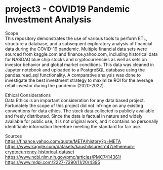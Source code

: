 # project3 - COVID19 Pandemic Investment Analysis

Scope<br>
This repository demonstrates the use of various tools to perform ETL, structure a database, and a subsequent exploratory analysis of financial data during the COVID-19 pandemic. Multiple financial data sets were sourced from kaggle.com and finance.yahoo.com, including historical data for NASDAQ blue chip stocks and cryptocurrencies as well as sets on investor behavior and global market conditions. This data was cleaned in Jupyter notebook and uploaded to a PostgreSQL database using the pandas.read_sql functionality. A comparative analysis was done to investigate the best investment strategy to maximize ROI for the average retail investor during the pandemic (2020-2022). 

Ethical Considerations<br>
Data Ethics is an important consideration for any data based project. Fortunately the scope of this project did not infringe on any existing conventions for data ethics. The stock data collected is publicly available and freely distributed. Since the data is factual in nature and widely available for public use, it is not original work, and it contains no personally identifiable information therefore meeting the standard for fair use.

Sources<br>
https://finance.yahoo.com/quote/META/history?p=META<br>
https://www.kaggle.com/datasets/kaushiksuresh147/ethereum-cryptocurrency-historical-dataset<br>
https://www.ncbi.nlm.nih.gov/pmc/articles/PMC7414361/<br>
https://www.mdpi.com/2227-7390/11/20/4395<br>

